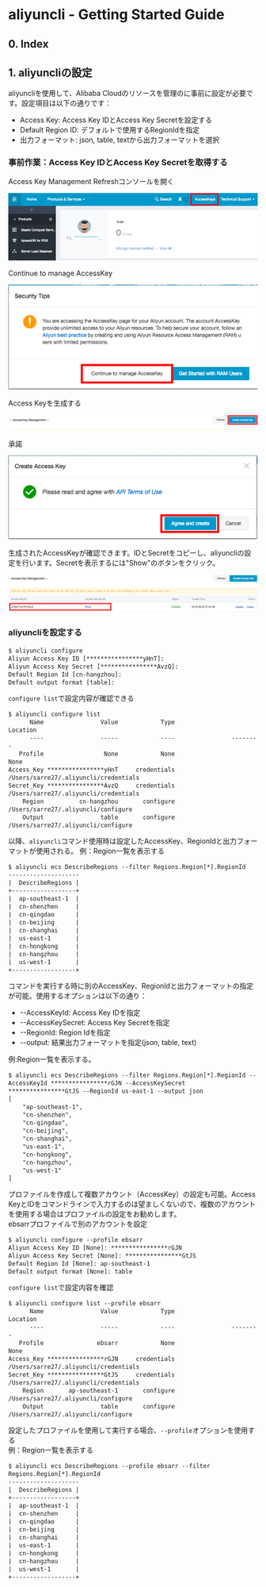 # aliyuncli - Getting Started Guide

## 0. Index

## 1. aliyuncliの設定

aliyuncliを使用して、Alibaba Cloudのリソースを管理のに事前に設定が必要です。設定項目は以下の通りです：
 - Access Key: Access Key IDとAccess Key Secretを設定する
 - Default Region ID: デフォルトで使用するRegionIdを指定
 - 出力フォーマット: json, table, textから出力フォーマットを選択

### 事前作業：Access Key IDとAccess Key Secretを取得する

Access Key Management Refreshコンソールを開く

![Open Access Key Manangement](attachments/OpenAKConsole.png)

Continue to manage AccessKey

![Skip security tips](attachments/SkipSecTips.png)


Access Keyを生成する

![Create](attachments/Create.png)

承諾

![Agree](attachments/Agree.png)

生成されたAccessKeyが確認できます。IDとSecretをコピーし、aliyuncliの設定を行います。Secretを表示するには"Show"のボタンをクリック。

![Get](attachments/Get.png)

### aliyuncliを設定する
```
$ aliyuncli configure
Aliyun Access Key ID [****************yHnT]:
Aliyun Access Key Secret [****************AvzQ]:
Default Region Id [cn-hangzhou]:
Default output format [table]:
```
`configure list`で設定内容が確認できる
```
$ aliyuncli configure list
      Name                Value            Type                Location
      ----                -----            ----                --------
   Profile                 None            None                    None
Access_Key ****************yHnT     credentials    /Users/sarre27/.aliyuncli/credentials
Secret_Key ****************AvzQ     credentials    /Users/sarre27/.aliyuncli/credentials
    Region          cn-hangzhou       configure    /Users/sarre27/.aliyuncli/configure
    Output                table       configure    /Users/sarre27/.aliyuncli/configure
```
以降、`aliyuncli`コマンド使用時は設定したAccessKey、RegionIdと出力フォーマットが使用される。
例：Region一覧を表示する
```
$ aliyuncli ecs DescribeRegions --filter Regions.Region[*].RegionId
--------------------
|  DescribeRegions |
+------------------+
|  ap-southeast-1  |
|  cn-shenzhen     |
|  cn-qingdao      |
|  cn-beijing      |
|  cn-shanghai     |
|  us-east-1       |
|  cn-hongkong     |
|  cn-hangzhou     |
|  us-west-1       |
+------------------+
```
コマンドを実行する時に別のAccessKey、RegionIdと出力フォーマットの指定が可能。使用するオプションは以下の通り：
 - --AccessKeyId:  Access Key IDを指定
 - --AccessKeySecret: Access Key Secretを指定
 - --RegionId: Region Idを指定
 - --output: 結果出力フォーマットを指定(json, table, text)

例:Region一覧を表示する。
```
$ aliyuncli ecs DescribeRegions --filter Regions.Region[*].RegionId --AccessKeyId ****************rGJN --AccessKeySecret ****************GtJS --RegionId us-east-1 --output json
[
    "ap-southeast-1",
    "cn-shenzhen",
    "cn-qingdao",
    "cn-beijing",
    "cn-shanghai",
    "us-east-1",
    "cn-hongkong",
    "cn-hangzhou",
    "us-west-1"
]
```


プロファイルを作成して複数アカウント（AccessKey）の設定も可能。Access KeyとIDをコマンドラインで入力するのは望ましくないので、複数のアカウントを使用する場合はプロファイルの設定をお勧めします。
<br>ebsarrプロファイルで別のアカウントを設定
```
$ aliyuncli configure --profile ebsarr
Aliyun Access Key ID [None]: ****************rGJN
Aliyun Access Key Secret [None]: ****************GtJS
Default Region Id [None]: ap-southeast-1
Default output format [None]: table
```
`configure list`で設定内容を確認
```
$ aliyuncli configure list --profile ebsarr
      Name                Value            Type                Location
      ----                -----            ----                --------
   Profile               ebsarr            None                    None
Access_Key ****************rGJN     credentials    /Users/sarre27/.aliyuncli/credentials
Secret_Key ****************GtJS     credentials    /Users/sarre27/.aliyuncli/credentials
    Region       ap-southeast-1       configure    /Users/sarre27/.aliyuncli/configure
    Output                table       configure    /Users/sarre27/.aliyuncli/configure
```

設定したプロファイルを使用して実行する場合、`--profile`オプションを使用する
<br>例：Region一覧を表示する
```
$ aliyuncli ecs DescribeRegions --profile ebsarr --filter Regions.Region[*].RegionId
--------------------
|  DescribeRegions |
+------------------+
|  ap-southeast-1  |
|  cn-shenzhen     |
|  cn-qingdao      |
|  cn-beijing      |
|  cn-shanghai     |
|  us-east-1       |
|  cn-hongkong     |
|  cn-hangzhou     |
|  us-west-1       |
+------------------+
```